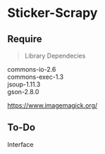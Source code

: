 # Sticker-Scrapy

## Require

> Library Dependecies

commons-io-2.6 <br>
commons-exec-1.3 <br>
jsoup-1.11.3 <br>
gson-2.8.0 <br>

https://www.imagemagick.org/

## To-Do

Interface
